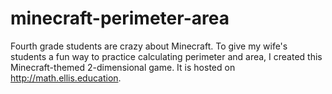 # minecraft-perimeter-area
Fourth grade students are crazy about Minecraft. To give my wife's students a fun way to practice calculating
perimeter and area, I created this Minecraft-themed 2-dimensional game. It is hosted on http://math.ellis.education.